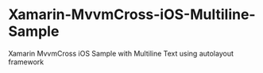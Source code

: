# Xamarin-MvvmCross-iOS-Multiline-Sample
Xamarin MvvmCross iOS Sample with Multiline Text using autolayout framework
